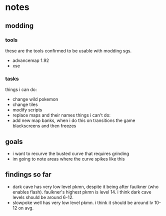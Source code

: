 
# notes

## modding

### tools

these are the tools confirmed to be usable with modding sgs.
+ advancemap 1.92
+ xse

### tasks
things i can do:
- change wild pokemon
- change tiles
- modify scripts
- replace maps and their names
things i can't do:
- add new map banks, when i do this on transitions the game blackscreens and then freezes

## goals
- i want to recurve the busted curve that requires grinding
- im going to note areas where the curve spikes like this

## findings so far

- dark cave has very low level pkmn, despite it being after faulkner (who enables flash). faulkner's highest pkmn is level 14. i think dark cave levels should be around 6-12.
- slowpoke well has very low level pkmn. i think it should be around lv 10-12 on avg.